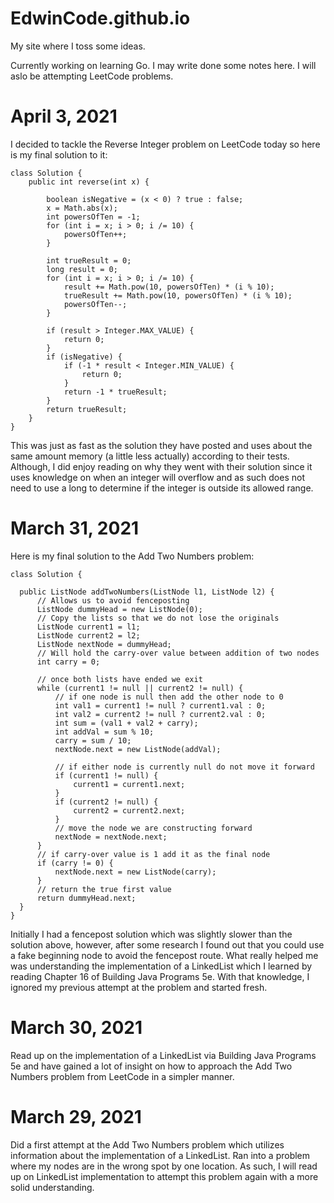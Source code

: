 # EdwinCode.github.io
My site where I toss some ideas.

Currently working on learning Go. I may write done some notes here.
I will aslo be attempting LeetCode problems.

# April 3, 2021
I decided to tackle the Reverse Integer problem on LeetCode today so here is my final solution to it:

    class Solution {
        public int reverse(int x) {
    
            boolean isNegative = (x < 0) ? true : false;
            x = Math.abs(x);
            int powersOfTen = -1;
            for (int i = x; i > 0; i /= 10) {
                powersOfTen++;
            }

            int trueResult = 0;
            long result = 0;
            for (int i = x; i > 0; i /= 10) {
                result += Math.pow(10, powersOfTen) * (i % 10);
                trueResult += Math.pow(10, powersOfTen) * (i % 10);
                powersOfTen--;
            }

            if (result > Integer.MAX_VALUE) {
                return 0;
            }
            if (isNegative) {
                if (-1 * result < Integer.MIN_VALUE) {
                    return 0;
                }
                return -1 * trueResult;
            }
            return trueResult;
        }
    }

This was just as fast as the solution they have posted and uses about the same amount memory (a little less actually) according to their tests. Although, I did enjoy reading on why they went with their solution since it uses knowledge on when an integer will overflow and as such does not need to use a long to determine if the integer is outside its allowed range.

# March 31, 2021

Here is my final solution to the Add Two Numbers problem:

    class Solution {
  
      public ListNode addTwoNumbers(ListNode l1, ListNode l2) {
          // Allows us to avoid fenceposting
          ListNode dummyHead = new ListNode(0);
          // Copy the lists so that we do not lose the originals
          ListNode current1 = l1;
          ListNode current2 = l2;
          ListNode nextNode = dummyHead;
          // Will hold the carry-over value between addition of two nodes
          int carry = 0;

          // once both lists have ended we exit
          while (current1 != null || current2 != null) {
              // if one node is null then add the other node to 0
              int val1 = current1 != null ? current1.val : 0;
              int val2 = current2 != null ? current2.val : 0;
              int sum = (val1 + val2 + carry);
              int addVal = sum % 10;
              carry = sum / 10;
              nextNode.next = new ListNode(addVal);

              // if either node is currently null do not move it forward
              if (current1 != null) {
                  current1 = current1.next;
              }
              if (current2 != null) {
                  current2 = current2.next;
              }
              // move the node we are constructing forward
              nextNode = nextNode.next;
          }
          // if carry-over value is 1 add it as the final node
          if (carry != 0) {
              nextNode.next = new ListNode(carry);
          }
          // return the true first value
          return dummyHead.next;
      }
    }

Initially I had a fencepost solution which was slightly slower than the solution above, however, after some research I found out that you could use a fake beginning node to avoid the fencepost route. What really helped me was understanding the implementation of a LinkedList which I learned by reading Chapter 16 of Building Java Programs 5e. With that knowledge, I ignored my previous attempt at the problem and started fresh.

# March 30, 2021

Read up on the implementation of a LinkedList via Building Java Programs 5e and have gained a lot of insight on how to approach the Add Two Numbers problem from LeetCode in a simpler manner.

# March 29, 2021

Did a first attempt at the Add Two Numbers problem which utilizes information about the implementation of a LinkedList. Ran into a problem where my nodes are in the wrong spot by one location. As such, I will read up on LinkedList implementation to attempt this problem again with a more solid understanding.
